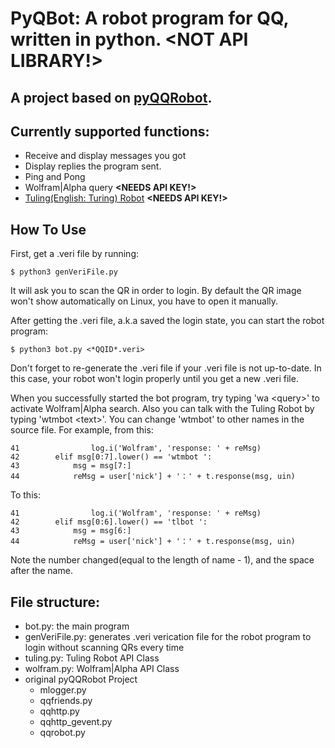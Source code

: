 # PyQBot: A robot program for QQ, written in python. **<NOT API LIBRARY!>**

## A project based on [pyQQRobot](https://github.com/eyeKill/pyQQRobot).

## Currently supported functions:

- Receive and display messages you got
- Display replies the program sent.
- Ping and Pong
- Wolfram|Alpha query **<NEEDS API KEY!>**
- [Tuling(English: Turing) Robot](http://www.tuling123.com) **<NEEDS API KEY!>**

## How To Use

First, get a .veri file by running:

    $ python3 genVeriFile.py

It will ask you to scan the QR in order to login. By default the QR image won't show automatically on Linux, you have to open it manually.

After getting the .veri file, a.k.a saved the login state, you can start the robot program:

    $ python3 bot.py <*QQID*.veri>

Don't forget to re-generate the .veri file if your .veri file is not up-to-date. In this case, your robot won't login properly until you get a new .veri file.

When you successfully started the bot program, try typing 'wa &lt;query>' to activate Wolfram|Alpha search. Also you can talk with the Tuling Robot by typing 'wtmbot &lt;text>'. You can change 'wtmbot' to other names in the source file. For example, from this:

    41                log.i('Wolfram', 'response: ' + reMsg)
    42        elif msg[0:7].lower() == 'wtmbot ':
    43            msg = msg[7:]
    44            reMsg = user['nick'] + '：' + t.response(msg, uin)

To this:

    41                log.i('Wolfram', 'response: ' + reMsg)
    42        elif msg[0:6].lower() == 'tlbot ':
    43            msg = msg[6:]
    44            reMsg = user['nick'] + '：' + t.response(msg, uin)

Note the number changed(equal to the length of name - 1), and the space after the name.

## File structure:

- bot.py: the main program
- genVeriFile.py: generates .veri verication file for the robot program to login without scanning QRs every time
- tuling.py: Tuling Robot API Class
- wolfram.py: Wolfram|Alpha API Class
- original pyQQRobot Project
    - mlogger.py
    - qqfriends.py
    - qqhttp.py
    - qqhttp\_gevent.py
    - qqrobot.py
